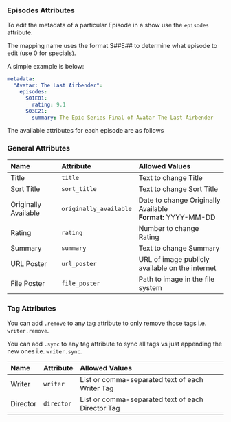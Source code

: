 
### Episodes Attributes
To edit the metadata of a particular Episode in a show use the `episodes` attribute.

The mapping name uses the format S##E## to determine what episode to edit (use 0 for specials).

A simple example is below:
```yaml
metadata:
  "Avatar: The Last Airbender":
    episodes:
      S01E01:
        rating: 9.1
      S03E21:
        summary: The Epic Series Final of Avatar The Last Airbender
```

The available attributes for each episode are as follows

### General Attributes

| Name | Attribute | Allowed Values |
| :--- | :--- | :--- |
| Title | `title` | Text to change Title |
| Sort Title | `sort_title` | Text to change Sort Title |
| Originally Available | `originally_available` | Date to change Originally Available<br>**Format:** YYYY-MM-DD  |
| Rating | `rating` | Number to change Rating |
| Summary | `summary` | Text to change Summary |
| URL Poster | `url_poster` | URL of image publicly available on the internet |
| File Poster | `file_poster` | Path to image in the file system |

### Tag Attributes

You can add `.remove` to any tag attribute to only remove those tags i.e. `writer.remove`. 

You can add `.sync` to any tag attribute to sync all tags vs just appending the new ones i.e. `writer.sync`.

| Name | Attribute | Allowed Values |
| :--- | :--- | :--- |
| Writer | `writer` | List or comma-separated text of each Writer Tag |
| Director | `director` | List or comma-separated text of each Director Tag |
